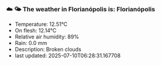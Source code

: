 ### ☁️ 🌤️  The weather in Florianópolis is: Florianópolis

- Temperature: 12.51°C
- On flesh: 12.14°C
- Relative air humidity: 89%
- Rain: 0.0 mm
- Description: Broken clouds
- last updated: 2025-07-10T06:28:31.167708

